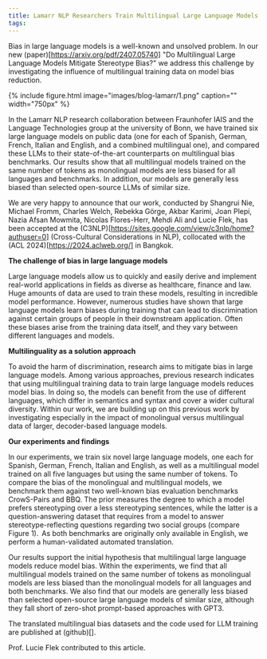 ```yaml
---
title: Lamarr NLP Researchers Train Multilingual Large Language Models Mitigating Stereotype Bias
tags: 
---
```


Bias in large language models is a well-known and unsolved problem. In our new (paper)[https://arxiv.org/pdf/2407.05740] "Do Multilingual Large Language Models Mitigate Stereotype Bias?" we address this challenge by investigating the influence of multilingual training data on model bias reduction. 

{%
  include figure.html
  image="images/blog-lamarr/1.png"
  caption=""
  width="750px"
%}

In the Lamarr NLP research collaboration between Fraunhofer IAIS and the Language Technologies group at the university of Bonn, we have trained six large language models on public data (one for each of Spanish, German, French, Italian and English, and a combined multilingual one), and compared these LLMs to their state-of-the-art counterparts on multilingual bias benchmarks. Our results show that all multilingual models trained on the same number of tokens as monolingual models are less biased for all languages and benchmarks. In addition, our models are generally less biased than selected open-source LLMs of similar size. 

We are very happy to announce that our work, conducted by Shangrui Nie, Michael Fromm, Charles Welch, Rebekka Görge, Akbar Karimi, Joan Plepi, Nazia Afsan Mowmita, Nicolas Flores-Herr, Mehdi Ali and Lucie Flek, has been accepted at the (C3NLP)[https://sites.google.com/view/c3nlp/home?authuser=0] (Cross-Cultural Considerations in NLP), collocated with the (ACL 2024)[https://2024.aclweb.org/] in Bangkok.   

**The challenge of bias in large language models**

Large language models allow us to quickly and easily derive and implement real-world applications in fields as diverse as healthcare, finance and law. Huge amounts of data are used to train these models, resulting in incredible model performance. However, numerous studies have shown that large language models learn biases during training that can lead to discrimination against certain groups of people in their downstream application. Often these biases arise from the training data itself, and they vary between different languages and models. 

**Multilinguality as a solution approach**

To avoid the harm of discrimination, research aims to mitigate bias in large language models. Among various approaches, previous research indicates that using multilingual training data to train large language models reduces model bias. In doing so, the models can benefit from the use of different languages, which differ in semantics and syntax and cover a wider cultural diversity. Within our work, we are building up on this previous work by investigating especially in the impact of monolingual versus multilingual data of larger, decoder-based language models.  

**Our experiments and findings**

In our experiments, we train six novel large language models, one each for Spanish, German, French, Italian and English, as well as a multilingual model trained on all five languages but using the same number of tokens. To compare the bias of the monolingual and multilingual models, we benchmark them against two well-known bias evaluation benchmarks CrowS-Pairs and BBQ. The prior measures the degree to which a model prefers stereotyping over a less stereotyping sentences, while the latter is a question-answering dataset that requires from a model to answer stereotype-reflecting questions regarding two social groups (compare Figure 1).  As both benchmarks are originally only available in English, we perform a human-validated automated translation.  

Our results support the initial hypothesis that multilingual large language models reduce model bias. Within the experiments, we find that all multilingual models trained on the same number of tokens as monolingual models are less biased than the monolingual models for all languages and both benchmarks. We also find that our models are generally less biased than selected open-source large language models of similar size, although they fall short of zero-shot prompt-based approaches with GPT3. 

The translated multilingual bias datasets and the code used for LLM training are published at (github)[].




Prof. Lucie Flek contributed to this article.
